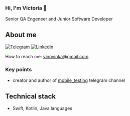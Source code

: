 ### Hi, I'm Victoria 👋

Senior QA Engeneer and 
Junior Software Developer

## About me

[![Telegram](https://img.shields.io/badge/Telegram-2CA5E0?style=for-the-badge&logo=telegram&logoColor=white)](https://t.me/vinovinka)
[![Linkedin](https://img.shields.io/badge/LinkedIn-0077B5?style=for-the-badge&logo=linkedin&logoColor=white)](https://linkedin.com/in/victoria-vinogradova-b4075a193)

How to reach me: vinovinka@gmail.com

### Key points
- creator and author of [mobile_testing](https://t.me/mobile_testing) telegram channel

## Technical stack
- Swift, Kotlin, Java languages
